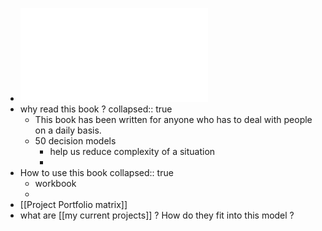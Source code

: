 - ![The Decision Book Fifty Models for Strategic Thinking by Mikael Krogerus, Roman TschÃ¤ppeler (z-lib.org).pdf](../assets/The_Decision_Book_Fifty_Models_for_Strategic_Thinking_by_Mikael_Krogerus,_Roman_TschÃ¤ppeler_(z-lib.org)_1649397929968_0.pdf)
- why read this book ?
  collapsed:: true
	- This book has been written for anyone who has to deal with people on a daily basis.
	- 50 decision models
		- help us reduce complexity of a situation
		-
- How to use this book
  collapsed:: true
	- workbook
	-
- [[Project Portfolio matrix]]
- what are [[my current projects]] ? How do they fit into this model ?
